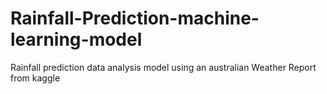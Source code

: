 # Rainfall-Prediction-machine-learning-model
Rainfall prediction data analysis model using an australian Weather Report from kaggle 

